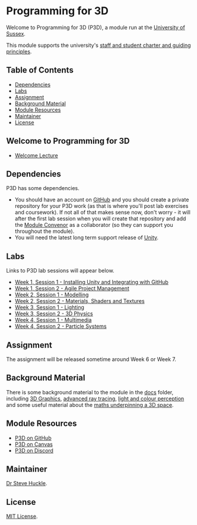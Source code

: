 # Programming for 3D

Welcome to Programming for 3D (P3D), a module run at the [University of Sussex](https://www.sussex.ac.uk/).

This module supports the university's [staff and student charter and guiding principles](/docs/staffStudentCharter.pdf).

## Table of Contents

- [Dependencies](#dependencies)
- [Labs](#labs)
- [Assignment](#assignment)
- [Background Material](#background-material)
- [Module Resources](#module-resources)
- [Maintainer](#maintainer)
- [License](#license)

## Welcome to Programming for 3D

- [Welcome Lecture](https://youtu.be/0iLYNwwZcdU)

## Dependencies

P3D has some dependencies.

- You should have an account on [GitHub](https://github.com/) and you should create a private repository for your P3D work (as that is where you'll post lab exercises and coursework). If not all of that makes sense now, don't worry - it will after the first lab session when you will create that repository and add the [Module Convenor](#maintainer) as a collaborator (so they can support you throughout the module).
- You will need the latest long term support release of [Unity](https://unity3d.com/unity/qa/lts-releases).

## Labs

Links to P3D lab sessions will appear below.

- [Week 1, Session 1 - Installing Unity and Integrating with GitHub](/docs/labs/week1Session1.md)
- [Week 1, Session 2 - Agile Project Management](/docs/labs/week1Session2.md)
- [Week 2, Session 1 - Modelling](/docs/labs/week2Session1.md)
- [Week 2, Session 2 - Materials, Shaders and Textures](/docs/labs/week2Session2.md)
- [Week 3, Session 1 - Lighting](/docs/labs/week3Session1.md)
- [Week 3, Session 2 - 3D Physics](/docs/labs/week3Session2.md)
- [Week 4, Session 1 - Multimedia](/docs/labs/week4Session1.md)
- [Week 4, Session 2 - Particle Systems](/docs/labs/week4Session2.md)

## Assignment

The assignment will be released sometime around Week 6 or Week 7.

## Background Material

There is some background material to the module in the [docs](./docs/) folder, including [3D Graphics](./docs/graphicsBackground.md), [advanced ray tracing](./docs/advancedRayTracing.pdf), [light and colour perception](./docs/lightAndColourPerception.pdf) and some useful material about the [maths underpinning a 3D space](./docs/vectors.pdf).

## Module Resources

- [P3D on GitHub](https://github.com/glowkeeper/Programmingfor3D)
- [P3D on Canvas](https://canvas.sussex.ac.uk/courses/23340)
- [P3D on Discord](https://discord.com/invite/PutHQRGkPA)

## Maintainer

[Dr Steve Huckle](https://glowkeeper.github.io/).

## License

[MIT License](LICENSE).
